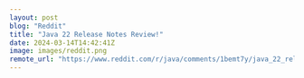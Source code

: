 ```yaml
---
layout: post
blog: "Reddit"
title: "Java 22 Release Notes Review!"
date: 2024-03-14T14:42:41Z
image: images/reddit.png
remote_url: "https://www.reddit.com/r/java/comments/1bemt7y/java_22_release_notes_review/"
---
```

